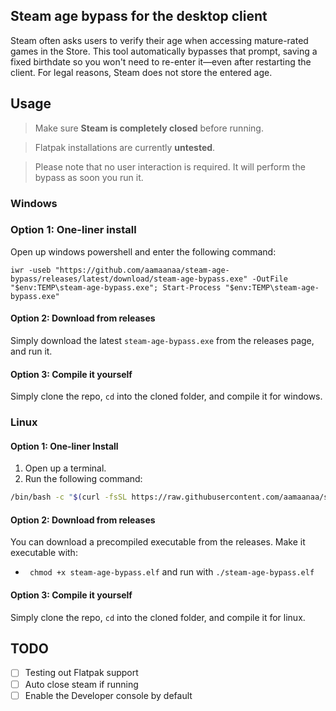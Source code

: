 ## Steam age bypass for the desktop client
Steam often asks users to verify their age when accessing mature-rated games in the Store. This tool automatically bypasses that prompt, saving a fixed birthdate so you won't need to re-enter it—even after restarting the client. For legal reasons, Steam does not store the entered age.

## Usage
> Make sure **Steam is completely closed** before running.

> Flatpak installations are currently **untested**.

> Please note that no user interaction is required. It will perform the bypass as soon you run it.


### Windows

### Option 1: One-liner install
Open up windows powershell and enter the following command:

```iwr -useb "https://github.com/aamaanaa/steam-age-bypass/releases/latest/download/steam-age-bypass.exe" -OutFile "$env:TEMP\steam-age-bypass.exe"; Start-Process "$env:TEMP\steam-age-bypass.exe"```

#### Option 2: Download from releases
Simply download the latest `steam-age-bypass.exe` from the releases page, and run it. 

#### Option 3: Compile it yourself
Simply clone the repo, `cd` into the cloned folder, and compile it for windows.

### Linux

#### Option 1: One-liner Install
1. Open up a terminal.
2. Run the following command:
```bash
/bin/bash -c "$(curl -fsSL https://raw.githubusercontent.com/aamaanaa/steam-age-bypass/main/steamagebypass.sh)"
```

#### Option 2: Download from releases
You can download a precompiled executable from the releases. Make it executable with:
-  ` chmod +x steam-age-bypass.elf` and run with `./steam-age-bypass.elf`

#### Option 3: Compile it yourself
Simply clone the repo, `cd` into the cloned folder, and compile it for linux.


## TODO
- [ ] Testing out Flatpak support
- [ ] Auto close steam if running
- [ ] Enable the Developer console by default
